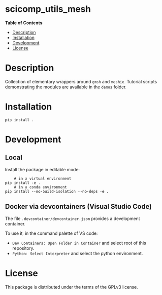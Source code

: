 # scicomp_utils_mesh

**Table of Contents**

- [Description](#description)
- [Installation](#installation)
- [Development](#development)
- [License](#license)

# Description

Collection of elementary wrappers around `gmsh` and `meshio`. Tutorial scripts demonstrating the modules are available in the `demos` folder.

# Installation

```console
pip install . 
```

# Development

## Local

Install the package in editable mode:

```console
    # in a virtual environment
pip install -e . 
    # in a conda environment
pip install --no-build-isolation --no-deps -e . 
```

## Docker via devcontainers (Visual Studio Code)

The file `.devcontainer/devcontainer.json` provides a development container.

To use it, in the command palette of VS code:

- `Dev Containers: Open Folder in Container` and select root of this repository.
- `Python: Select Interpreter` and select the python environment.

# License

This package is distributed under the terms of the GPLv3 license.
